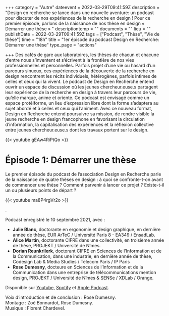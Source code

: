 +++
category = "Autre"
dateevent = 2022-03-29T09:41:59Z
description = "Design en recherche se lance dans une nouvelle aventure: un podcast pour discuter de nos expériences de la recherche en design ! Pour ce premier épisode, parlons de la naissance de nos thèse en design « Démarrer une thèse » "
descriptiontemp = ""
documents = ""
lieu = ""
publishDate = 2022-03-29T09:41:59Z
tags = ["Podcast", "Thèse", "Vie de thèse"]
time = "18h"
title = "1er épisode du podcast Design en Recherche: Démarrer une thèse"
type_page = "actions"

+++
Des cafés de gare aux laboratoires, les thèses de chacun et chacune d’entre nous s’inventent et s’écrivent à la frontière de nos vies professionnelles et personnelles. Parfois projet d’une vie ou hasard d’un parcours sinueux, ces expériences de la découverte de la recherche en design rencontrent les récits individuels, hétérogènes, parfois intimes de celles et ceux qui la vivent. Le podcast de Design en Recherche entend ouvrir un espace de discussion où les jeunes chercheur.euse.s partagent leur expérience de la recherche en design à travers leur parcours de vie, qu’elle marque, anime et oriente. Ce podcast est envisagé comme un espace protéiforme, un lieu d’expression libre dont la forme s’adaptera au sujet abordé et à celles et ceux qui l’animent. Avec ce nouveau format, Design en Recherche entend poursuivre sa mission, de rendre visible la jeune recherche en design francophone en favorisant la circulation d’information, la capitalisation des expériences et la réflexion collective entre jeunes chercheur.euse.s dont les travaux portent sur le design.

{{< youtube gEAw4RiPtQo >}}

# Épisode 1: Démarrer une thèse

Le premier épisode du podcast de l’association Design en Recherche parle de la naissance de quatre thèses en design : à quoi se confronte-t-on avant de commencer une thèse ? Comment parvenir à lancer ce projet ? Existe-t-il un ou plusieurs points de départ ?

{{< youtube ma8P4rgVr2o >}}

.

Podcast enregistré le 10 septembre 2021, avec :

* **Julie Blanc**, doctorante en ergonomie et design graphique, en dernière année de thèse, EUR ArTeC / Université Paris 8 - EA349 / EnsadLab.
* **Alice Martin**, doctorante CIFRE dans une collectivité, en troisième année de thèse, PROJEKT / Université de Nîmes.
* **Dorian Reunkrilerk**, doctorant CIFRE en Sciences de l’Information et de la Communication, dans une industrie, en dernière année de thèse, Codesign Lab & Media Studies / Telecom Paris / IP Paris
* **Rose Dumesny**, docteure en Sciences de l’Information et de la Communication dans une entreprise de télécommunications mention design, PROJEKT / Université de Nîmes & SENSe / XDLab / Orange.

Disponible sur [Youtube](https://www.youtube.com/watch?v=ma8P4rgVr2o "Youtube"), [Spotify](https://open.spotify.com/episode/4dZc2R697C3ZtwyAoSDMcV?si=cbb844ba09c84db7&nd=1 "Spotify") et [Apple Podcast](https://podcasts.apple.com/us/podcast/d%C3%A9marrer-une-th%C3%A8se/id1614277217?i=1000555095586 "Apple Podcast").

Voix d’introduction et de conclusion : Rose Dumesny.  
Montage : Zoé Bonnardot, Rose Dumesny.  
Musique : Florent Chardevel.